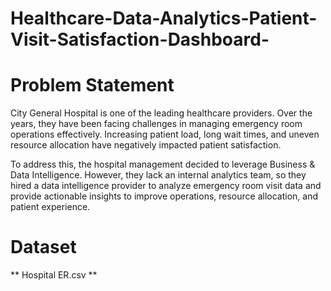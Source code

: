# Healthcare-Data-Analytics-Patient-Visit-Satisfaction-Dashboard-
# Problem Statement

City General Hospital is one of the leading healthcare providers. Over the years, they have been facing challenges in managing emergency room operations effectively. Increasing patient load, long wait times, and uneven resource allocation have negatively impacted patient satisfaction.

To address this, the hospital management decided to leverage Business & Data Intelligence. However, they lack an internal analytics team, so they hired a data intelligence provider to analyze emergency room visit data and provide actionable insights to improve operations, resource allocation, and patient experience.

# Dataset
** Hospital ER.csv **

